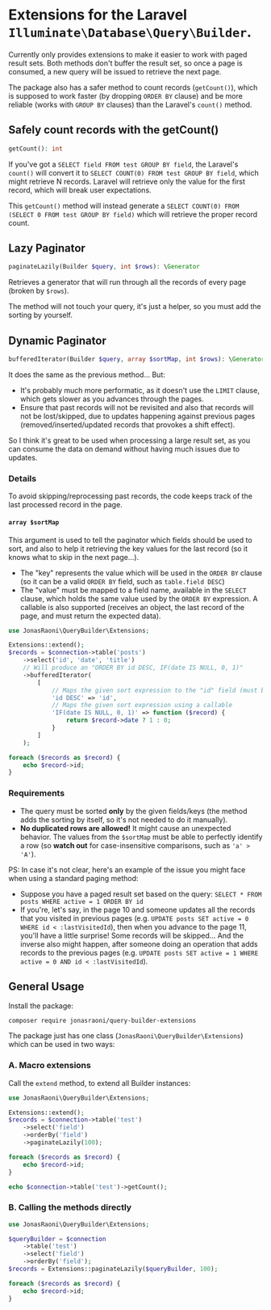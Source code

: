 # Extensions for the Laravel `Illuminate\Database\Query\Builder`.

Currently only provides extensions to make it easier to work with paged result sets.
Both methods don't buffer the result set, so once a page is consumed, a new query will be issued to retrieve the next page.

The package also has a safer method to count records (`getCount()`), which is supposed to work faster (by dropping `ORDER BY` clause) and be more reliable (works with `GROUP BY` clauses) than the Laravel's `count()` method.


## Safely count records with the getCount()

```php
getCount(): int
```

If you've got a `SELECT field FROM test GROUP BY field`, the Laravel's `count()` will convert it to `SELECT COUNT(0) FROM test GROUP BY field`, which might retrieve N records. Laravel will retrieve only the value for the first record, which will break user expectations.

This `getCount()` method will instead generate a `SELECT COUNT(0) FROM (SELECT 0 FROM test GROUP BY field)` which will retrieve the proper record count.

## Lazy Paginator

```php
paginateLazily(Builder $query, int $rows): \Generator
```

Retrieves a generator that will run through all the records of every page (broken by `$rows`).

The method will not touch your query, it's just a helper, so you must add the sorting by yourself.


## Dynamic Paginator

```php
bufferedIterator(Builder $query, array $sortMap, int $rows): \Generator
```

It does the same as the previous method... But:
- It's probably much more performatic, as it doesn't use the `LIMIT` clause, which gets slower as you advances through the pages.
- Ensure that past records will not be revisited and also that records will not be lost/skipped, due to updates happening against previous pages (removed/inserted/updated records that provokes a shift effect).

So I think it's great to be used when processing a large result set, as you can consume the data on demand without having much issues due to updates.

### Details

To avoid skipping/reprocessing past records, the code keeps track of the last processed record in the page.

#### `array $sortMap`

This argument is used to tell the paginator which fields should be used to sort, and also to help it retrieving the key values for the last record (so it knows what to skip in the next page...).
- The "key" represents the value which will be used in the `ORDER BY` clause (so it can be a valid `ORDER BY` field, such as `table.field DESC`)
- The "value" must be mapped to a field name, available in the `SELECT` clause, which holds the same value used by the `ORDER BY` expression. A callable is also supported (receives an object, the last record of the page, and must return the expected data).

```php
use JonasRaoni\QueryBuilder\Extensions;

Extensions::extend();
$records = $connection->table('posts')
    ->select('id', 'date', 'title')
    // Will produce an "ORDER BY id DESC, IF(date IS NULL, 0, 1)"
    ->bufferedIterator(
        [
            // Maps the given sort expression to the "id" field (must be available in the "SELECT")
            'id DESC' => 'id',
            // Maps the given sort expression using a callable
            'IF(date IS NULL, 0, 1)' => function ($record) {
                return $record->date ? 1 : 0;
            }
        ]
    );

foreach ($records as $record) {
    echo $record->id;
}
```


### Requirements

- The query must be sorted **only** by the given fields/keys (the method adds the sorting by itself, so it's not needed to do it manually).
- **No duplicated rows are allowed!** It might cause an unexpected behavior. The values from the `$sortMap` must be able to perfectly identify a row (so **watch out** for case-insensitive comparisons, such as `'a' > 'A'`).

PS: In case it's not clear, here's an example of the issue you might face when using a standard paging method:
- Suppose you have a paged result set based on the query:
`SELECT * FROM posts WHERE active = 1 ORDER BY id`
- If you're, let's say, in the page 10 and someone updates all the records that you visited in previous pages (e.g. `UPDATE posts SET active = 0 WHERE id < :lastVisitedId`), then when you advance to the page 11, you'll have a little surprise! Some records will be skipped... And the inverse also might happen, after someone doing an operation that adds records to the previous pages (e.g. `UPDATE posts SET active = 1 WHERE active = 0 AND id < :lastVisitedId`).

## General Usage

Install the package:

```
composer require jonasraoni/query-builder-extensions
```

The package just has one class (`JonasRaoni\QueryBuilder\Extensions`) which can be used in two ways:

### A. Macro extensions

Call the `extend` method, to extend all Builder instances:

```php
use JonasRaoni\QueryBuilder\Extensions;

Extensions::extend();
$records = $connection->table('test')
    ->select('field')
    ->orderBy('field')
    ->paginateLazily(100);

foreach ($records as $record) {
    echo $record->id;
}

echo $connection->table('test')->getCount();

```

### B. Calling the methods directly

```php
use JonasRaoni\QueryBuilder\Extensions;

$queryBuilder = $connection
    ->table('test')
    ->select('field')
    ->orderBy('field');
$records = Extensions::paginateLazily($queryBuilder, 100);

foreach ($records as $record) {
    echo $record->id;
}
```
